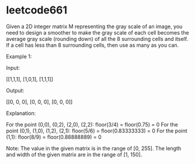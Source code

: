 # leetcode661
Given a 2D integer matrix M representing the gray scale of an image, you need to design a smoother to make the gray scale of each cell becomes the average gray scale (rounding down) of all the 8 surrounding cells and itself. If a cell has less than 8 surrounding cells, then use as many as you can.

Example 1: 

Input: 

[[1,1,1], 
[1,0,1], 
[1,1,1]] 

Output: 

[[0, 0, 0], 
[0, 0, 0], 
[0, 0, 0]] 

Explanation: 

For the point (0,0), (0,2), (2,0), (2,2): floor(3/4) = floor(0.75) = 0 
For the point (0,1), (1,0), (1,2), (2,1): floor(5/6) = floor(0.83333333) = 0 
For the point (1,1): floor(8/9) = floor(0.88888889) = 0

Note: 
The value in the given matrix is in the range of [0, 255]. 
The length and width of the given matrix are in the range of [1, 150].
